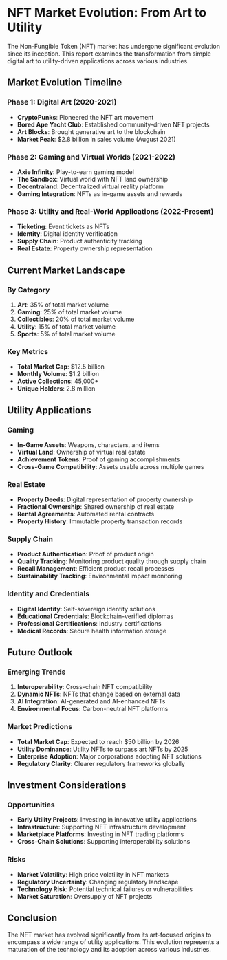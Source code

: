 # NFT Market Evolution: From Art to Utility

The Non-Fungible Token (NFT) market has undergone significant evolution since its inception. This report examines the transformation from simple digital art to utility-driven applications across various industries.

## Market Evolution Timeline

### Phase 1: Digital Art (2020-2021)
- **CryptoPunks**: Pioneered the NFT art movement
- **Bored Ape Yacht Club**: Established community-driven NFT projects
- **Art Blocks**: Brought generative art to the blockchain
- **Market Peak**: $2.8 billion in sales volume (August 2021)

### Phase 2: Gaming and Virtual Worlds (2021-2022)
- **Axie Infinity**: Play-to-earn gaming model
- **The Sandbox**: Virtual world with NFT land ownership
- **Decentraland**: Decentralized virtual reality platform
- **Gaming Integration**: NFTs as in-game assets and rewards

### Phase 3: Utility and Real-World Applications (2022-Present)
- **Ticketing**: Event tickets as NFTs
- **Identity**: Digital identity verification
- **Supply Chain**: Product authenticity tracking
- **Real Estate**: Property ownership representation

## Current Market Landscape

### By Category
1. **Art**: 35% of total market volume
2. **Gaming**: 25% of total market volume
3. **Collectibles**: 20% of total market volume
4. **Utility**: 15% of total market volume
5. **Sports**: 5% of total market volume

### Key Metrics
- **Total Market Cap**: $12.5 billion
- **Monthly Volume**: $1.2 billion
- **Active Collections**: 45,000+
- **Unique Holders**: 2.8 million

## Utility Applications

### Gaming
- **In-Game Assets**: Weapons, characters, and items
- **Virtual Land**: Ownership of virtual real estate
- **Achievement Tokens**: Proof of gaming accomplishments
- **Cross-Game Compatibility**: Assets usable across multiple games

### Real Estate
- **Property Deeds**: Digital representation of property ownership
- **Fractional Ownership**: Shared ownership of real estate
- **Rental Agreements**: Automated rental contracts
- **Property History**: Immutable property transaction records

### Supply Chain
- **Product Authentication**: Proof of product origin
- **Quality Tracking**: Monitoring product quality through supply chain
- **Recall Management**: Efficient product recall processes
- **Sustainability Tracking**: Environmental impact monitoring

### Identity and Credentials
- **Digital Identity**: Self-sovereign identity solutions
- **Educational Credentials**: Blockchain-verified diplomas
- **Professional Certifications**: Industry certifications
- **Medical Records**: Secure health information storage

## Future Outlook

### Emerging Trends
1. **Interoperability**: Cross-chain NFT compatibility
2. **Dynamic NFTs**: NFTs that change based on external data
3. **AI Integration**: AI-generated and AI-enhanced NFTs
4. **Environmental Focus**: Carbon-neutral NFT platforms

### Market Predictions
- **Total Market Cap**: Expected to reach $50 billion by 2026
- **Utility Dominance**: Utility NFTs to surpass art NFTs by 2025
- **Enterprise Adoption**: Major corporations adopting NFT solutions
- **Regulatory Clarity**: Clearer regulatory frameworks globally

## Investment Considerations

### Opportunities
- **Early Utility Projects**: Investing in innovative utility applications
- **Infrastructure**: Supporting NFT infrastructure development
- **Marketplace Platforms**: Investing in NFT trading platforms
- **Cross-Chain Solutions**: Supporting interoperability solutions

### Risks
- **Market Volatility**: High price volatility in NFT markets
- **Regulatory Uncertainty**: Changing regulatory landscape
- **Technology Risk**: Potential technical failures or vulnerabilities
- **Market Saturation**: Oversupply of NFT projects

## Conclusion

The NFT market has evolved significantly from its art-focused origins to encompass a wide range of utility applications. This evolution represents a maturation of the technology and its adoption across various industries.
